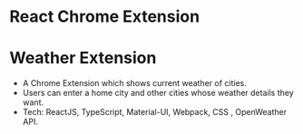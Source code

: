 # React Chrome Extension 

# Weather Extension

- A Chrome Extension which shows current weather of cities.
- Users can enter a home city and other cities whose weather details
they want. 
- Tech: ReactJS, TypeScript, Material-UI, Webpack, CSS , OpenWeather API. 
